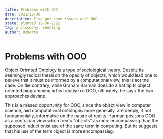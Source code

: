 ```yaml
---
title: Problems with OOO
date: 2022/12/30
description: I've got some issues with OOO...
state: planted 12-30-2022
tag: philosophy, seedling
author: Roberto
---
```


# Problems with OOO

Object Oriented Ontology is a type of sociological theory. Despite its seemingly radical thesis on the opacity of objects, which would lead one to believe that it must be informed by a computational view, this is not the case. On the contrary, while Graham Harman does do a hat tip to object oriented programming in his treatise on OOO, ultimately, he says, the two approaches deviate. 

This is a missed opportunity for OOO, since the object view in computer science, and computational ontologies more generally, are deeply, if not fundamentally, informative on the nature of reality. 
Harman positions OOO as a contrarian view which treats "objects" as more encompassing than the supposed reductionist use of the same term in computing. But he suggests that his use of the term object is more encompassing. 